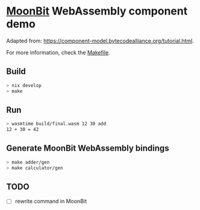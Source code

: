 # [MoonBit](https://www.moonbitlang.com/) WebAssembly component demo

Adapted from: https://component-model.bytecodealliance.org/tutorial.html.

For more information, check the [Makefile](Makefile).

## Build

```bash
> nix develop
> make
```

## Run

```bash
> wasmtime build/final.wasm 12 30 add
12 + 30 = 42
```

## Generate MoonBit WebAssembly bindings
```bash
> make adder/gen
> make calculator/gen
```

## TODO
- [ ] rewrite command in MoonBit
